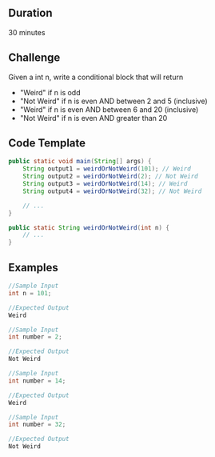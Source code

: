 ## Duration
30 minutes

## Challenge
Given a int n, write a conditional block that will return
- "Weird" if n is odd
- "Not Weird" if n is even AND between 2 and 5 (inclusive)
- "Weird" if n is even AND between 6 and 20 (inclusive)
- "Not Weird" if n is even AND greater than 20

## Code Template
```java
public static void main(String[] args) {
    String output1 = weirdOrNotWeird(101); // Weird
    String output2 = weirdOrNotWeird(2); // Not Weird
    String output3 = weirdOrNotWeird(14); // Weird
    String output4 = weirdOrNotWeird(32); // Not Weird

    // ...
}

public static String weirdOrNotWeird(int n) {
    // ...
}
```
  
## Examples
```java
//Sample Input
int n = 101;

//Expected Output
Weird
```

```java
//Sample Input
int number = 2;

//Expected Output
Not Weird
```

```java
//Sample Input
int number = 14;

//Expected Output
Weird
```

```java
//Sample Input
int number = 32;

//Expected Output
Not Weird
```